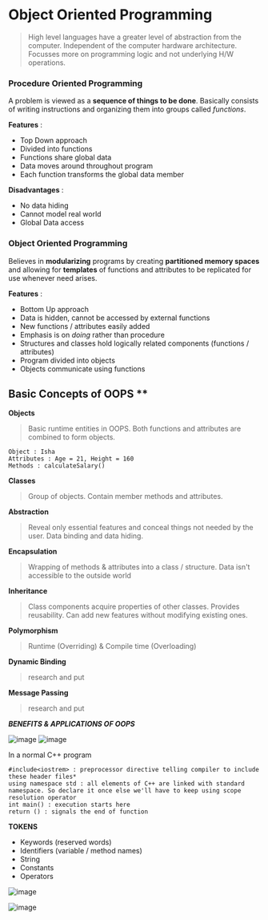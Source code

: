 # Object Oriented Programming 

> High level languages have a greater level of abstraction from the computer. Independent of the computer hardware architecture. Focusses more on programming logic and not underlying H/W operations.

### Procedure Oriented Programming 
A problem is viewed as a **sequence of things to be done**. Basically consists of writing instructions and organizing them into groups called *functions*.

**Features** : 
- Top Down approach 
- Divided into functions
- Functions share global data 
- Data moves around throughout program 
- Each function transforms the global data member 

**Disadvantages** : 
- No data hiding
- Cannot model real world 
- Global Data access


### Object Oriented Programming 
Believes in **modularizing** programs by creating **partitioned memory spaces** and allowing for **templates** of functions and attributes to be replicated for use whenever need arises.

**Features** :
- Bottom Up approach 
- Data is hidden, cannot be accessed by external functions
- New functions / attributes easily added
- Emphasis is on *doing* rather than procedure
- Structures and classes hold logically related components (functions / attributes)
- Program divided into objects
- Objects communicate using functions


## Basic Concepts of OOPS **
**Objects**
>Basic runtime entities in OOPS. Both functions and attributes are combined to form objects.
```
Object : Isha 
Attributes : Age = 21, Height = 160
Methods : calculateSalary()
```

**Classes**
> Group of objects. Contain member methods and attributes. 
 
**Abstraction**
> Reveal only essential features and conceal things not needed by the user. Data binding and data hiding.

**Encapsulation**
> Wrapping of methods & attributes into a class / structure. Data isn't accessible to the outside world

**Inheritance**
> Class components acquire properties of other classes. Provides reusability. Can add new features without modifying existing ones. 

**Polymorphism**
> Runtime (Overriding) & Compile time (Overloading)

**Dynamic Binding**
> research and put

**Message Passing**
> research and put

***BENEFITS & APPLICATIONS OF OOPS***

![image](https://user-images.githubusercontent.com/107466664/177982873-8c60a380-bf4d-4e15-a68c-6ee011ece989.png)
![image](https://user-images.githubusercontent.com/107466664/177983082-c804f874-cfd3-4c34-b88d-f3d7efbe8f12.png)

In a normal C++ program 
```
#include<iostrem> : preprocessor directive telling compiler to include these header files*
using namespace std : all elements of C++ are linked with standard namespace. So declare it once else we'll have to keep using scope resolution operator
int main() : execution starts here 
return () : signals the end of function
```

**TOKENS**
- Keywords (reserved words)
- Identifiers (variable / method names)
- String 
- Constants
- Operators


![image](https://user-images.githubusercontent.com/107466664/177984825-0144a1cc-562d-451d-b049-b7e7c048608d.png)

![image](https://user-images.githubusercontent.com/107466664/177985280-4fe88cc3-11dc-40d8-b25b-1a1f6388d14c.png)




 
